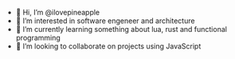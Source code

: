 - 👋 Hi, I’m @ilovepineapple
- 👀 I’m interested in software engeneer and architecture
- 🌱 I’m currently learning something about lua, rust and functional programming
- 💞️ I’m looking to collaborate on projects using JavaScript


